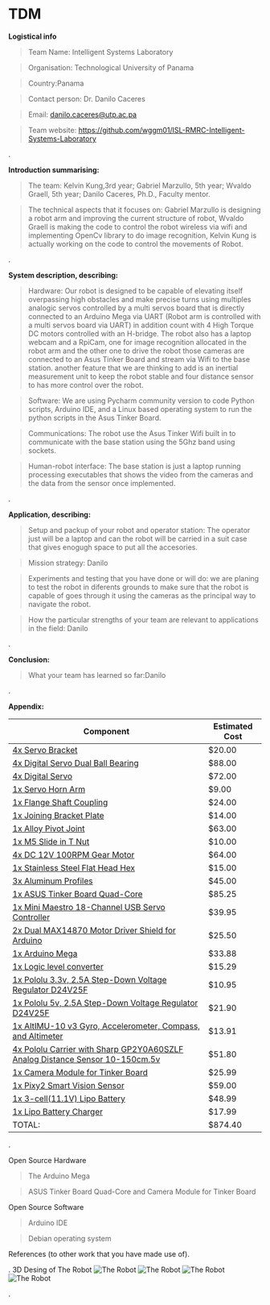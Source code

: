 # TDM

**Logistical info**

>Team Name: Intelligent Systems Laboratory

>Organisation: Technological University of Panama

>Country:Panama

>Contact person: Dr. Danilo Caceres

>Email: danilo.caceres@utp.ac.pa 

>Team website: https://github.com/wggm01/ISL-RMRC-Intelligent-Systems-Laboratory

.





**Introduction summarising:**

>The team: Kelvin Kung,3rd year; Gabriel Marzullo, 5th year; Wvaldo Graell, 5th year; Danilo Caceres, Ph.D., Faculty mentor.
 


>The technical aspects that it focuses on: Gabriel Marzullo is designing a robot arm and improving the current structure of robot, Wvaldo Graell is making the code to control the robot wireless via wifi and implementing OpenCv library to do image recognition, Kelvin Kung is actually working on the code to control the movements of Robot.


.




**System description, describing:**

>Hardware: Our robot is designed to be capable of elevating itself overpassing high obstacles and make precise turns using multiples analogic servos controlled by a multi servos board that is directly connected to an Arduino Mega via UART (Robot arm is controlled with a multi servos board via UART) in addition count with 4 High Torque DC motors controlled with an H-bridge. The robot also has a laptop webcam and a RpiCam, one for image recognition allocated in the robot arm and the other one to drive the robot those cameras are connected to an Asus Tinker Board and stream via Wifi to the base station. another feature that we are thinking to add is an inertial measurement unit to keep the robot stable and four distance sensor to has more control over the robot.

>Software: We are using Pycharm community version to code Python scripts, Arduino IDE, and a Linux based operating system to run the python scripts in the Asus Tinker Board.

>Communications: The robot use the Asus Tinker Wifi  built in to communicate with the base station using the 5Ghz band using sockets. 

>Human-robot interface: The base station is just a laptop running processing executables that shows the video from the cameras and the data from the sensor once implemented.


.



**Application, describing:**

>Setup and packup of your robot and operator station: The operator just will be a laptop and can the robot will be carried in a suit case that gives enogugh space to put all the accesories.

>Mission strategy: Danilo

>Experiments and testing that you have done or will do: we are planing to test the robot in diferents grounds to make sure that the robot is capable of goes through it using the cameras as the principal way to navigate the robot.

>How the particular strengths of your team are relevant to applications in the field: Danilo

.


**Conclusion:**

>What your team has learned so far:Danilo

.




**Appendix:**

 Component | Estimated Cost
 ----------|----------------
[4x Servo Bracket](https://www.amazon.com/LewanSoul-LD-220MG-Digital-Bearing-Aluminium/dp/B07CMBMWZW/ref=sr_1_7?ie=UTF8&qid=1548035324&sr=8-7&keywords=servo+bracket)| $20.00
[4x Digital Servo Dual Ball Bearing](https://www.amazon.com/LewanSoul-LD-220MG-Digital-Bearing-Aluminium/dp/B07CMBMWZW/ref=sr_1_7?ie=UTF8&qid=1548035324&sr=8-7&keywords=servo+bracket)| $88.00
[4x Digital Servo](https://www.amazon.com/d/Rc-Servos/ANNIMOS-Digital-Waterproof-DS3218MG-Control/B076CNKQX4/ref=sr_1_3?ie=UTF8&qid=1548270718&sr=8-3&keywords=20kg+servo)|$72.00
[1x Servo Horn Arm](https://www.amazon.com/Seamuing-Aluminum-Futaba-Mechanical-Helicopter/dp/B07D56FVK5/ref=sr_1_5?ie=UTF8&qid=1548270793&sr=8-5&keywords=25T+disc)|$9.00
[1x Flange Shaft Coupling](https://www.amazon.com/Magic-Coupling-Hardness-Accessory-Connector/dp/B07FLWQMNW/ref=sr_1_2_sspa?ie=UTF8&qid=1548271049&sr=8-2-spons&keywords=6mm+shaft&psc=1)|$24.00
[1x Joining Bracket Plate ](https://www.amazon.com/Joining-Bracket-Aluminum-Extrusion-Profile/dp/B01H6NPID2/ref=sr_1_16?ie=UTF8&qid=1548271256&sr=8-16&keywords=2020+profile+aluminum+joint+plate)|$14.00
[1x Alloy Pivot Joint](https://www.amazon.com/IZTOSS-Die-Cast-Aluminum-Extrusion-Profile/dp/B078RH97L3/ref=sr_1_4?ie=UTF8&qid=1548271696&sr=8-4&keywords=2020+profile+aluminum+pivot)|$63.00
[1x M5 Slide in T Nut](https://www.amazon.com/Boeray-Aluminum-Extrusion-Profile-Sereis/dp/B01GCDG2QO/ref=sr_1_8?ie=UTF8&qid=1548271800&sr=8-8&keywords=2020+profile+aluminum)|$10.00
[4x DC 12V 100RPM Gear Motor ](https://www.amazon.com/Greartisan-Electric-Reduction-Centric-Diameter/dp/B072R57C56/ref=sr_1_6?ie=UTF8&qid=1548271877&sr=8-6&keywords=dc%2Bgear%2Bmotor&th=1)|$64.00
[1x Stainless Steel Flat Head Hex](https://www.amazon.com/Hilitchi-510pcs-Stainless-Socket-Assortment/dp/B073SVMX3T/ref=sr_1_5?ie=UTF8&qid=1548272606&sr=8-5&keywords=m3+m4+m5+flat+head)|$15.00
[3x Aluminum Profiles](https://www.amazon.com/Linear-Motion-Aluminum-Profiles-Extrusion/dp/B07MMX1QW9/ref=sr_1_1?ie=UTF8&qid=1548272841&sr=8-1&keywords=2060+t-slot+200mm)|$45.00
[1x ASUS Tinker Board Quad-Core](https://www.amazon.com/gp/product/B00FS83U42/ref=ox_sc_saved_title_1?smid=ATVPDKIKX0DER&psc=1)|$85.25
[1x Mini Maestro 18-Channel USB Servo Controller](https://www.pololu.com/product/1354)|$39.95
[2x Dual MAX14870 Motor Driver Shield for Arduino](https://www.pololu.com/product/2519)|$25.50
[1x Arduino Mega ](https://www.amazon.com/ARDUINO-MEGA-2560-REV3-A000067/dp/B0046AMGW0/ref=sr_1_3?s=pc&ie=UTF8&qid=1550887800&sr=1-3&keywords=ARDUINO+MEGA)|$33.88
[1x Logic level converter](https://www.amazon.com/Cylewet-3-3V-5V-Channels-Converter-Bi-Directional/dp/B074M8TM81/ref=sr_1_3?ie=UTF8&qid=1550887969&sr=8-3&keywords=logic+level+shifter+3.3v+to+5v)|$15.29
[1x Pololu 3.3v, 2.5A Step-Down Voltage Regulator D24V25F](https://www.pololu.com/product/2849)|$10.95
[1x Pololu 5v, 2.5A Step-Down Voltage Regulator D24V25F](https://www.pololu.com/product/2850)|$21.90
[1x AltIMU-10 v3 Gyro, Accelerometer, Compass, and Altimeter](https://www.pololu.com/product/2469)|$13.91
[4x Pololu Carrier with Sharp GP2Y0A60SZLF Analog Distance Sensor 10-150cm,5v](https://www.pololu.com/product/2474)|$51.80
[1x Camera Module for Tinker Board](https://www.amazon.com/Camera-Module-Tinker-Board-Adjustable/dp/B07916CXJX)|$25.99
[1x Pixy2 Smart Vision Sensor](https://www.amazon.com/Pixy2-Smart-Vision-Sensor-BeagleBone/dp/B07D1CLYD2/ref=sr_1_1_sspa?s=electronics&ie=UTF8&qid=1550892586&sr=1-1-spons&keywords=PIXY+CAM&psc=1)|$59.00
[1x 3-cell(11.1V) Lipo Battery](https://www.amazon.com/dp/B06XK9149L/ref=sspa_dk_detail_1?psc=1&pd_rd_i=B06XK9149L&pd_rd_w=6aPM0&pf_rd_p=733540df-430d-45cd-9525-21bc15b0e6cc&pd_rd_wg=tWoaI&pf_rd_r=NJ6KEVBX3CVN1KZ4D1AV&pd_rd_r=da2ea418-3974-11e9-adab-476bc8823d07)|$48.99
[1x Lipo Battery Charger](https://www.amazon.com/dp/B07H3PS7DF/ref=sspa_dk_detail_2?psc=1&pd_rd_i=B07H3PS7DF&pd_rd_w=1FsPH&pf_rd_p=733540df-430d-45cd-9525-21bc15b0e6cc&pd_rd_wg=Ja7TE&pf_rd_r=WD6TTJW96075JZRG6HQ4&pd_rd_r=b155ae89-3975-11e9-8d5f-8b5d7e09eabc)|$17.99
TOTAL: |$874.40

.

Open Source Hardware  

> The Arduino Mega

> ASUS Tinker Board Quad-Core and Camera Module for Tinker Board 

Open Source Software  

>Arduino IDE  
 
>Debian operating system

References (to other work that you have made use of).


.
3D Desing of The Robot 
![The Robot](Images/4.jpeg) 
![The Robot](Images/0.jpeg)
![The Robot](Images/5.jpeg)
![The Robot](Images/3.jpeg)


.
